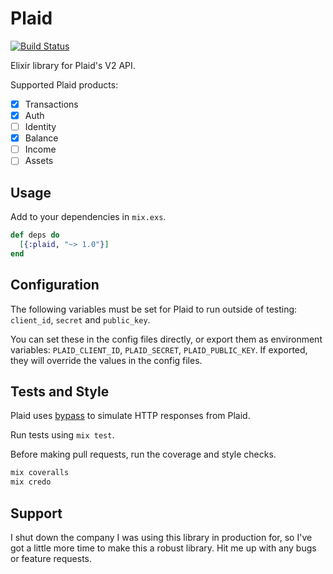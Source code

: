# Plaid

[![Build Status](https://travis-ci.org/wfgilman/plaid-elixir.svg?branch=master)](https://travis-ci.org/wfgilman/plaid-elixir)

Elixir library for Plaid's V2 API.

Supported Plaid products:
- [x] Transactions
- [x] Auth
- [ ] Identity
- [x] Balance
- [ ] Income
- [ ] Assets

## Usage

Add to your dependencies in `mix.exs`.

```elixir
def deps do
  [{:plaid, "~> 1.0"}]
end
```

## Configuration

The following variables must be set for Plaid to run outside of testing:
`client_id`, `secret` and `public_key`.

You can set these in the config files directly, or export them as environment
variables: `PLAID_CLIENT_ID`, `PLAID_SECRET`, `PLAID_PUBLIC_KEY`. If exported,
they will override the values in the config files.

## Tests and Style

Plaid uses [bypass](https://github.com/PSPDFKit-labs/bypass) to simulate HTTP responses from Plaid.

Run tests using `mix test`.

Before making pull requests, run the coverage and style checks.
```elixir
mix coveralls
mix credo
```

## Support

I shut down the company I was using this library in production for, so I've got
a little more time to make this a robust library. Hit me up with any bugs or
feature requests.

